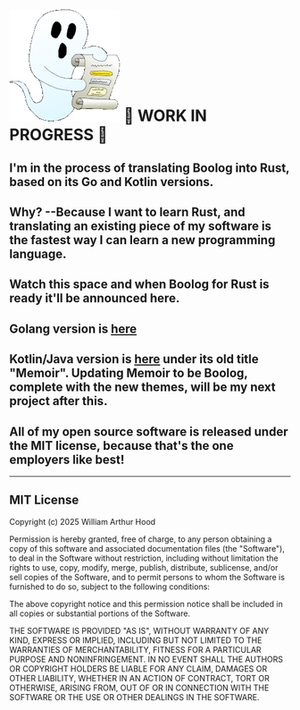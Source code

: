 # <img src="examples/boolog-logo-sm.gif"> 🚧 WORK IN PROGRESS 🚧

## I'm in the process of translating Boolog into Rust, based on its Go and Kotlin versions.

## Why? --Because I want to learn Rust, and translating an existing piece of my software is the fastest way I can learn a new programming language.

## Watch this space and when Boolog for Rust is ready it'll be announced here.

## Golang version is [here](https://github.com/william-hood/boolog-go)

## Kotlin/Java version is [here](https://github.com/william-hood/Hoodland-Open-Source-Projects) under its old title "Memoir". Updating Memoir to be Boolog, complete with the new themes, will be my next project after this.

## All of my open source software is released under the MIT license, because that's the one employers like best!

---
## MIT License
Copyright (c) 2025 William Arthur Hood

Permission is hereby granted, free of charge, to any person obtaining a copy
of this software and associated documentation files (the "Software"), to deal
in the Software without restriction, including without limitation the rights to
use, copy, modify, merge, publish, distribute, sublicense, and/or sell copies
of the Software, and to permit persons to whom the Software is furnished
to do so, subject to the following conditions:

The above copyright notice and this permission notice shall be included
in all copies or substantial portions of the Software.

THE SOFTWARE IS PROVIDED "AS IS", WITHOUT WARRANTY OF ANY KIND,
EXPRESS OR IMPLIED, INCLUDING BUT NOT LIMITED TO THE WARRANTIES
OF MERCHANTABILITY, FITNESS FOR A PARTICULAR PURPOSE AND
NONINFRINGEMENT. IN NO EVENT SHALL THE AUTHORS OR COPYRIGHT
HOLDERS BE LIABLE FOR ANY CLAIM, DAMAGES OR OTHER LIABILITY,
WHETHER IN AN ACTION OF CONTRACT, TORT OR OTHERWISE, ARISING
FROM, OUT OF OR IN CONNECTION WITH THE SOFTWARE OR THE USE OR
OTHER DEALINGS IN THE SOFTWARE.
